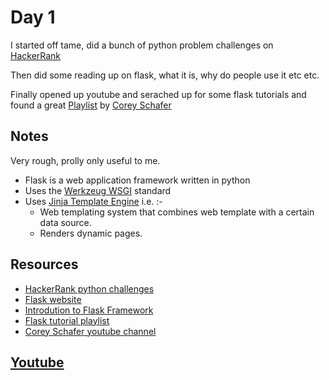 # Day 1

I started off tame, did a bunch of python problem challenges on [HackerRank](https://www.hackerrank.com/domains/python)

Then did some reading up on flask, what it is, why do people use it etc etc.

Finally opened up youtube and serached up for some flask tutorials and found a great [Playlist](https://youtube.com/playlist?list=PL-osiE80TeTs4UjLw5MM6OjgkjFeUxCYH) by [Corey Schafer](https://www.youtube.com/channel/UCCezIgC97PvUuR4_gbFUs5g)

## Notes

Very rough, prolly only useful to me.

- Flask is a web application framework written in python
- Uses the [Werkzeug WSGI](https://werkzeug.palletsprojects.com/en/2.1.x/) standard
- Uses [Jinja Template Engine](https://jinja.palletsprojects.com/en/3.1.x/) i.e. :-
    - Web templating system that combines web template with a certain data source.
    - Renders dynamic pages.

## Resources

- [HackerRank python challenges](https://www.hackerrank.com/domains/python)
- [Flask website](https://flask.palletsprojects.com/en/2.1.x/)
- [Introdution to Flask Framework](https://www.youtube.com/watch?v=4L_xAWDRs7w&t=335s)
- [Flask tutorial playlist](https://youtube.com/playlist?list=PL-osiE80TeTs4UjLw5MM6OjgkjFeUxCYH)
- [Corey Schafer youtube channel](https://www.youtube.com/channel/UCCezIgC97PvUuR4_gbFUs5g)

## [Youtube](https://youtu.be/pin8qdtAYPs)
